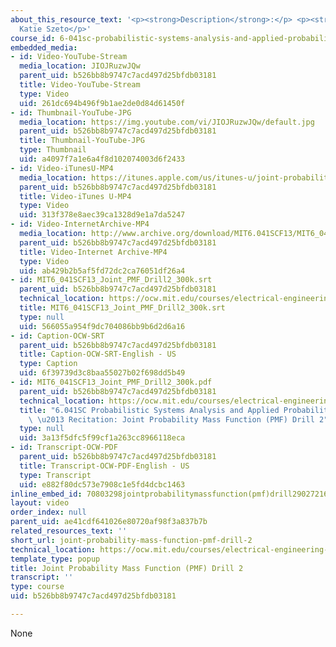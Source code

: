 ```yaml
---
about_this_resource_text: '<p><strong>Description</strong>:</p> <p><strong>Instructor</strong>:
  Katie Szeto</p>'
course_id: 6-041sc-probabilistic-systems-analysis-and-applied-probability-fall-2013
embedded_media:
- id: Video-YouTube-Stream
  media_location: JIOJRuzwJQw
  parent_uid: b526bb8b9747c7acd497d25bfdb03181
  title: Video-YouTube-Stream
  type: Video
  uid: 261dc694b496f9b1ae2de0d84d61450f
- id: Thumbnail-YouTube-JPG
  media_location: https://img.youtube.com/vi/JIOJRuzwJQw/default.jpg
  parent_uid: b526bb8b9747c7acd497d25bfdb03181
  title: Thumbnail-YouTube-JPG
  type: Thumbnail
  uid: a4097f7a1e6a4f8d102074003d6f2433
- id: Video-iTunesU-MP4
  media_location: https://itunes.apple.com/us/itunes-u/joint-probability-mass-function/id814580809?i=249378192
  parent_uid: b526bb8b9747c7acd497d25bfdb03181
  title: Video-iTunes U-MP4
  type: Video
  uid: 313f378e8aec39ca1328d9e1a7da5247
- id: Video-InternetArchive-MP4
  media_location: http://www.archive.org/download/MIT6.041SCF13/MIT6_041SCF13_Joint_PMF_Drill2_300k.mp4
  parent_uid: b526bb8b9747c7acd497d25bfdb03181
  title: Video-Internet Archive-MP4
  type: Video
  uid: ab429b2b5af5fd72dc2ca76051df26a4
- id: MIT6_041SCF13_Joint_PMF_Drill2_300k.srt
  parent_uid: b526bb8b9747c7acd497d25bfdb03181
  technical_location: https://ocw.mit.edu/courses/electrical-engineering-and-computer-science/6-041sc-probabilistic-systems-analysis-and-applied-probability-fall-2013/resource-index/joint-probability-mass-function-pmf-drill-2/MIT6_041SCF13_Joint_PMF_Drill2_300k.srt
  title: MIT6_041SCF13_Joint_PMF_Drill2_300k.srt
  type: null
  uid: 566055a954f9dc704086bb9b6d2d6a16
- id: Caption-OCW-SRT
  parent_uid: b526bb8b9747c7acd497d25bfdb03181
  title: Caption-OCW-SRT-English - US
  type: Caption
  uid: 6f39739d3c8baa55027b02f698dd5b49
- id: MIT6_041SCF13_Joint_PMF_Drill2_300k.pdf
  parent_uid: b526bb8b9747c7acd497d25bfdb03181
  technical_location: https://ocw.mit.edu/courses/electrical-engineering-and-computer-science/6-041sc-probabilistic-systems-analysis-and-applied-probability-fall-2013/resource-index/joint-probability-mass-function-pmf-drill-2/MIT6_041SCF13_Joint_PMF_Drill2_300k.pdf
  title: "6.041SC Probabilistic Systems Analysis and Applied Probability, Fall 2013Transcript\
    \ \u2013 Recitation: Joint Probability Mass Function (PMF) Drill 2"
  type: null
  uid: 3a13f5dfc5f99cf1a263cc8966118eca
- id: Transcript-OCW-PDF
  parent_uid: b526bb8b9747c7acd497d25bfdb03181
  title: Transcript-OCW-PDF-English - US
  type: Transcript
  uid: e882f80dc573e7908c1e5fd4dcbc1463
inline_embed_id: 70803298jointprobabilitymassfunction(pmf)drill290272165
layout: video
order_index: null
parent_uid: ae41cdf641026e80720af98f3a837b7b
related_resources_text: ''
short_url: joint-probability-mass-function-pmf-drill-2
technical_location: https://ocw.mit.edu/courses/electrical-engineering-and-computer-science/6-041sc-probabilistic-systems-analysis-and-applied-probability-fall-2013/resource-index/joint-probability-mass-function-pmf-drill-2
template_type: popup
title: Joint Probability Mass Function (PMF) Drill 2
transcript: ''
type: course
uid: b526bb8b9747c7acd497d25bfdb03181

---
```

None